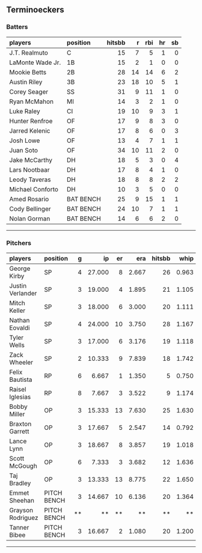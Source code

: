 ## Terminoeckers

### Batters

 
|players          |position  | hitsbb|  r| rbi| hr| sb| 
|:----------------|:---------|------:|--:|---:|--:|--:| 
|J.T. Realmuto    |C         |     15|  7|   5|  1|  0| 
|LaMonte Wade Jr. |1B        |     15|  2|   1|  0|  0| 
|Mookie Betts     |2B        |     28| 14|  14|  6|  2| 
|Austin Riley     |3B        |     23| 18|  10|  5|  1| 
|Corey Seager     |SS        |     31|  9|  11|  1|  0| 
|Ryan McMahon     |MI        |     14|  3|   2|  1|  0| 
|Luke Raley       |CI        |     19| 10|   9|  3|  1| 
|Hunter Renfroe   |OF        |     17|  9|   8|  3|  0| 
|Jarred Kelenic   |OF        |     17|  8|   6|  0|  3| 
|Josh Lowe        |OF        |     13|  4|   7|  1|  1| 
|Juan Soto        |OF        |     34| 10|  11|  2|  0| 
|Jake McCarthy    |DH        |     18|  5|   3|  0|  4| 
|Lars Nootbaar    |DH        |     17|  8|   4|  1|  0| 
|Leody Taveras    |DH        |     18|  8|   8|  2|  2| 
|Michael Conforto |DH        |     10|  3|   5|  0|  0| 
|Amed Rosario     |BAT BENCH |     25|  9|  15|  1|  1| 
|Cody Bellinger   |BAT BENCH |     24| 10|   7|  1|  1| 
|Nolan Gorman     |BAT BENCH |     14|  6|   6|  2|  0| 

* * *

### Pitchers

 
|players           |position    |  g|     ip| er|   era| hitsbb|  whip| so|  w| sv| 
|:-----------------|:-----------|--:|------:|--:|-----:|------:|-----:|--:|--:|--:| 
|George Kirby      |SP          |  4| 27.000|  8| 2.667|     26| 0.963| 18|  2|  0| 
|Justin Verlander  |SP          |  3| 19.000|  4| 1.895|     21| 1.105| 16|  1|  0| 
|Mitch Keller      |SP          |  3| 18.000|  6| 3.000|     20| 1.111| 17|  1|  0| 
|Nathan Eovaldi    |SP          |  4| 24.000| 10| 3.750|     28| 1.167| 17|  1|  0| 
|Tyler Wells       |SP          |  3| 17.000|  6| 3.176|     19| 1.118| 17|  0|  0| 
|Zack Wheeler      |SP          |  2| 10.333|  9| 7.839|     18| 1.742| 14|  1|  0| 
|Felix Bautista    |RP          |  6|  6.667|  1| 1.350|      5| 0.750| 14|  0|  4| 
|Raisel Iglesias   |RP          |  8|  7.667|  3| 3.522|      9| 1.174| 10|  1|  6| 
|Bobby Miller      |OP          |  3| 15.333| 13| 7.630|     25| 1.630| 14|  2|  0| 
|Braxton Garrett   |OP          |  3| 17.667|  5| 2.547|     14| 0.792| 21|  1|  0| 
|Lance Lynn        |OP          |  3| 18.667|  8| 3.857|     19| 1.018| 25|  1|  0| 
|Scott McGough     |OP          |  6|  7.333|  3| 3.682|     12| 1.636| 11|  0|  4| 
|Taj Bradley       |OP          |  3| 13.333| 13| 8.775|     22| 1.650| 13|  1|  0| 
|Emmet Sheehan     |PITCH BENCH |  3| 14.667| 10| 6.136|     20| 1.364| 13|  2|  0| 
|Grayson Rodriguez |PITCH BENCH | **|     **| **|    **|     **|    **| **| **| **| 
|Tanner Bibee      |PITCH BENCH |  3| 16.667|  2| 1.080|     20| 1.200| 20|  2|  0| 


* * *


